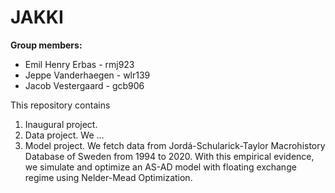 # JAKKI

**Group members:**
- Emil Henry Erbas - rmj923
- Jeppe Vanderhaegen - wlr139
- Jacob Vestergaard - gcb906

This repository contains  
1. Inaugural project. 
2. Data project. We ...
3. Model project. We fetch data from Jordá-Schularick-Taylor Macrohistory Database of Sweden from 1994 to 2020. With this empirical evidence, we simulate and optimize an AS-AD model with floating exchange regime using Nelder-Mead Optimization.
